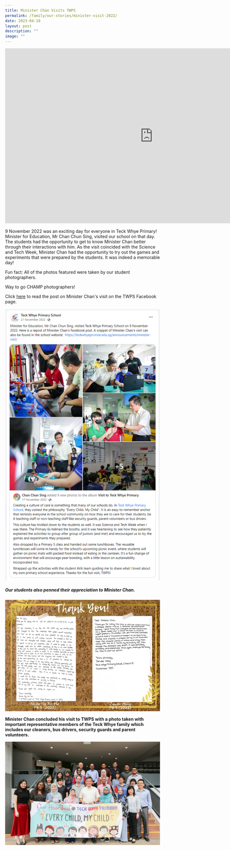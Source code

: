 ```yaml
---
title: Minister Chan Visits TWPS
permalink: /family/our-stories/minister-visit-2022/
date: 2023-04-10
layout: post
description: ""
image: ""
---
```

<iframe src="https://docs.google.com/presentation/d/e/2PACX-1vSEBJqkaXs8nwl38nlkoOVb2wPXDGNwvPCr6e4VDyFEbbl779NCCv1gJqWsCnmZXjy9iQZBd97kE93d/embed?start=true&amp;loop=true&amp;delayms=3000" frameborder="0" width="960" height="569" allowfullscreen="true"></iframe>

9 November 2022 was an exciting day for everyone in Teck Whye Primary! Minister for Education, Mr Chan Chun Sing, visited our school on that day. The students had the opportunity to get to know Minister Chan better through their interactions with him. As the visit coincided with the Science and Tech Week, Minister Chan had the opportunity to try out the games and experiments that were prepared by the students. It was indeed a memorable day!

Fun fact: All of the photos featured were taken by our student photographers.

Way to go CHAMP photographers!

Click [here](https://www.facebook.com/100023919427833/posts/pfbid0Rb4833S19nxqStpaZhteF9sma9sVUpRUt5hQpYNpAFt8g4YL4VQnDp1Nwh8mUwHml/?mibextid=cr9u03) to read the post on Minister Chan's visit on the TWPS Facebook page.

![](/images/fb_snippet.png)

##### Our students also penned their appreciation to Minister Chan.

![](/images/letters-of-appreciation-minister-chan.png)

**Minister Chan concluded his visit to TWPS with a photo taken with important representative members of the Teck Whye family which includes our cleaners, bus drivers, security guards and parent volunteers.**

![](/images/weile-30.jpg)